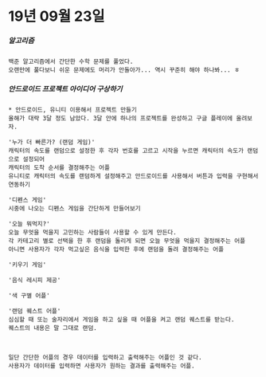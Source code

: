 # 19년 09월 23일

##### 알고리즘
    백준 알고리즘에서 간단한 수학 문제를 풀었다.
    오랜만에 풀다보니 쉬운 문제에도 머리가 안돌아가... 역시 꾸준히 해야 하나봐... ㅎ
    
##### 안드로이드 프로젝트 아이디어 구상하기
    * 안드로이드, 유니티 이용해서 프로젝트 만들기
    올해가 대략 3달 정도 남았다. 3달 안에 하나의 프로젝트를 완성하고 구글 플레이에 올려보자.
    
    '누가 더 빠른가? (랜덤 게임)'
    캐릭터의 속도를 랜덤으로 설정한 후 각자 번호를 고르고 시작을 누르면 캐릭터의 속도가 랜덤으로 설정되어
    캐릭터의 도착 순서를 결정해주는 어플
    유니티로 캐릭터의 속도를 랜덤하게 설정해주고 안드로이드를 사용해서 버튼과 입력을 구현해서 연동하기
    
    '디펜스 게임'
    시중에 나오는 디펜스 게임을 간단하게 만들어보기
    
    '오늘 뭐먹지?'
    오늘 무엇을 먹을지 고민하는 사람들이 사용할 수 있게 만든다.
    각 카테고리 별로 선택을 한 후 랜덤을 돌리게 되면 오늘 무엇을 먹을지 결정해주는 어플
    아니면 사용자가 각자 먹고싶은 음식을 입력한 후에 랜덤을 돌려 결정해주는 어플
    
    '키우기 게임'
    
    '음식 레시피 제공'
    
    '색 구별 어플'
    
    '랜덤 퀘스트 어플'
    심심할 때 또는 술자리에서 게임을 하고 싶을 때 어플을 켜고 랜덤 퀘스트를 받는다.
    퀘스트의 내용은 말 그대로 랜덤.
    
    
        
    일단 간단한 어플의 경우 데이터를 입력하고 출력해주는 어플인 것 같다.
    사용자가 데이터를 입력하면 사용자가 원하는 결과를 출력해주는 어플.
